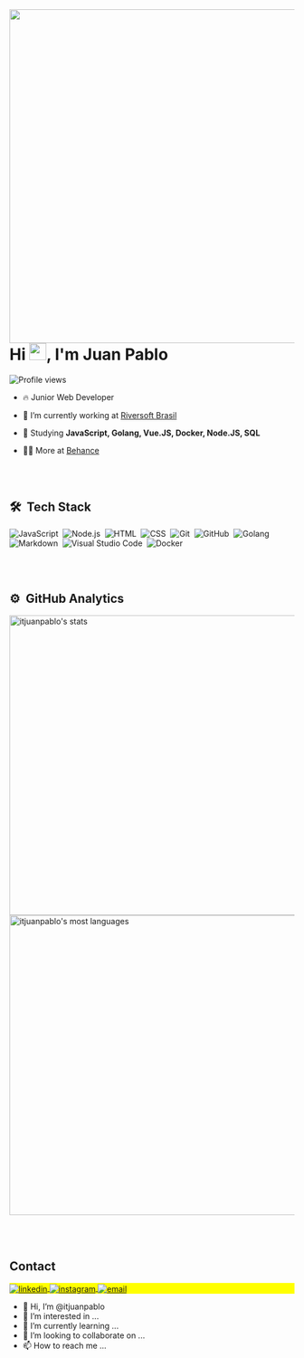 <img align="right" height="590em" src="https://raw.githubusercontent.com/gist/itjuanpablo/9ce10ff2f0ede0c26df8b6f37041b9f4/raw/33fb89a186b29174993756a555520dc5d61f885f/githubcard.svg"/>
<h1 align="left">Hi <img src="https://raw.githubusercontent.com/kaueMarques/kaueMarques/master/hi.gif" height="30px">, I'm Juan Pablo</h1>
<p align="left"> <img src="https://komarev.com/ghpvc/?username=itjuanpbablo&color=yellow" alt="Profile views" /> </p>

- 🔥 Junior Web Developer 

- 🔭 I’m currently working at [Riversoft Brasil](https://www.riversoft.com.br/)

- 💬 Studying **JavaScript, Golang, Vue.JS, Docker, Node.JS, SQL**

- 👨‍💻 More at [Behance](https://www.behance.net/juanpablo55)



<br><br>

## 🛠 &nbsp;Tech Stack

![JavaScript](https://img.shields.io/badge/-JavaScript-05122A?style=flat&logo=javascript)&nbsp;
![Node.js](https://img.shields.io/badge/-Node.js-05122A?style=flat&logo=node.js)&nbsp;
![HTML](https://img.shields.io/badge/-HTML-05122A?style=flat&logo=HTML5)&nbsp;
![CSS](https://img.shields.io/badge/-CSS-05122A?style=flat&logo=CSS3&logoColor=1572B6)&nbsp;
![Git](https://img.shields.io/badge/-Git-05122A?style=flat&logo=git)&nbsp;
![GitHub](https://img.shields.io/badge/-GitHub-05122A?style=flat&logo=github)&nbsp;
![Golang](https://img.shields.io/badge/-Golang-05122A?style=flat&logo=go)&nbsp;
![Markdown](https://img.shields.io/badge/-Markdown-05122A?style=flat&logo=markdown)&nbsp;
![Visual Studio Code](https://img.shields.io/badge/-Visual%20Studio%20Code-05122A?style=flat&logo=visual-studio-code&logoColor=007ACC)&nbsp;
![Docker](https://img.shields.io/badge/-Docker-05122A?style=flat&logo=docker)&nbsp;

<br><br>

## ⚙️ &nbsp;GitHub Analytics

<p align="left">
<img width="530em" src="https://github-readme-stats.vercel.app/api?username=itjuanpablo&show_icons=true&theme=vision-friendly-dark" alt="itjuanpablo's stats"/>
<img width="530em" src="https://github-readme-stats.vercel.app/api/top-langs/?username=itjuanpablo&layout=compact&theme=vision-friendly-dark" alt="itjuanpablo's most languages"/>
</p>


<br><br>

## Contact

<p align="left" style="background:yellow">
<a href="https://www.linkedin.com/in/juan-pablo-56b4b5191/" target="_blank">
  <img align="center" src="https://img.shields.io/badge/-Juan Pablo-05122A?style=flat&logo=linkedin" alt="linkedin"/>
</a>
<a href="https://www.instagram.com/_ojuanpablo/" target="_blank">
 <img align="center" src="https://img.shields.io/badge/-_ojuanpablo-05122A?style=flat&logo=instagram" alt="instagram"/>
</a>
<a href="mailto:contato.jpsft@gmail.com" target="_blank">
 <img align="center" src="https://img.shields.io/badge/-contato.jpsft@gmail.com-05122A?style=flat&logo=gmail" alt="email"/>
</a>
</p>

- 👋 Hi, I’m @itjuanpablo
- 👀 I’m interested in ...
- 🌱 I’m currently learning ...
- 💞️ I’m looking to collaborate on ...
- 📫 How to reach me ...

<!---
itjuanpablo/itjuanpablo is a ✨ special ✨ repository because its `README.md` (this file) appears on your GitHub profile.
You can click the Preview link to take a look at your changes.
--->

